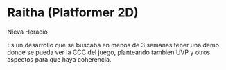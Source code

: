 # Raitha (Platformer 2D)
Nieva Horacio

Es un desarrollo que se buscaba en menos de 3 semanas tener una demo donde se pueda ver la CCC del juego, planteando tambien UVP y otros aspectos para que haya coherencia.
